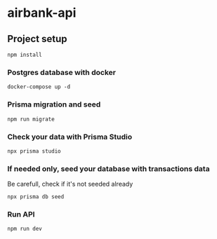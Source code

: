 # airbank-api

## Project setup
```
npm install
```

### Postgres database with docker
```
docker-compose up -d
```

### Prisma migration and seed
```
npm run migrate
```

### Check your data with Prisma Studio
```
npx prisma studio
```

### If needed only, seed your database with transactions data
Be carefull, check if it's not seeded already
```
npx prisma db seed
```

### Run API
```
npm run dev
```
